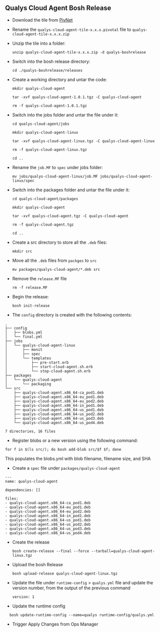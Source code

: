 Qualys Cloud Agent Bosh Release
---

* Download the tile from [PivNet](https://network.pivotal.io/products/qualys-cloud-agent-tile/)
* Rename the `qualys-cloud-agent-tile-x.x.x.pivotal` file to `qualys-cloud-agent-tile-x.x.x.zip`
* Unzip the tile into a folder: 

  ```unzip qualys-cloud-agent-tile-x.x.x.zip -d qualys-boshrelease```
* Switch into the bosh release directory:

   ```cd ./qualys-boshrelease/releases```

* Create a working directory and untar the code:

  ```
  mkdir qualys-cloud-agent
  
  tar -xvf qualys-cloud-agent-1.0.1.tgz -C qualys-cloud-agent
  
  rm -f qualys-cloud-agent-1.0.1.tgz
  ```

* Switch into the jobs folder and untar the file under it:
  ```
  cd qualys-cloud-agent/jobs
  
  mkdir qualys-cloud-agent-linux
  
  tar -xvf qualys-cloud-agent-linux.tgz -C qualys-cloud-agent-linux
  
  rm -f qualys-cloud-agent-linux.tgz
  
  cd ..
  ```

* Rename the `job.MF` to `spec` under jobs folder: 

  `mv jobs/qualys-cloud-agent-linux/job.MF jobs/qualys-cloud-agent-linux/spec`

* Switch into the packages folder and untar the file under it:
  ```
  cd qualys-cloud-agent/packages
  
  mkdir qualys-cloud-agent
  
  tar -xvf qualys-cloud-agent.tgz -C qualys-cloud-agent
  
  rm -f qualys-cloud-agent.tgz
  
  cd ..
  ```

* Create a src directory to store all the `.deb` files: 

  `mkdir src`

* Move all the `.deb` files from `packges` to `src`

  `mv packages/qualys-cloud-agent/*.deb src`

* Remove the `release.MF` file

  `rm -f release.MF`

* Begin the release: 

  `bosh init-release` 

* The `config` directory is created with the following contents:

```
.
├── config
│   ├── blobs.yml
│   └── final.yml
├── jobs
│   └── qualys-cloud-agent-linux
│       ├── monit
│       ├── spec
│       └── templates
│           ├── pre-start.erb
│           ├── start-cloud-agent.sh.erb
│           └── stop-cloud-agent.sh.erb
├── packages
│   └── qualys-cloud-agent
│       └── packaging
└── src
    ├── qualys-cloud-agent.x86_64-ca_pod1.deb
    ├── qualys-cloud-agent.x86_64-eu_pod1.deb
    ├── qualys-cloud-agent.x86_64-eu_pod2.deb
    ├── qualys-cloud-agent.x86_64-in_pod1.deb
    ├── qualys-cloud-agent.x86_64-us_pod1.deb
    ├── qualys-cloud-agent.x86_64-us_pod2.deb
    ├── qualys-cloud-agent.x86_64-us_pod3.deb
    └── qualys-cloud-agent.x86_64-us_pod4.deb

7 directories, 16 files
```

* Register blobs or a new version using the following command:
```
for f in $(ls src/); do bosh add-blob src/$f $f; done
```
This populates the blobs.yml with blob filename, filename size, and SHA

* Create a `spec` file under `packages/qualys-cloud-agent`
```
---
name: qualys-cloud-agent

dependencies: []

files:
- qualys-cloud-agent.x86_64-ca_pod1.deb
- qualys-cloud-agent.x86_64-eu_pod1.deb
- qualys-cloud-agent.x86_64-eu_pod2.deb
- qualys-cloud-agent.x86_64-in_pod1.deb
- qualys-cloud-agent.x86_64-us_pod1.deb
- qualys-cloud-agent.x86_64-us_pod2.deb
- qualys-cloud-agent.x86_64-us_pod3.deb
- qualys-cloud-agent.x86_64-us_pod4.deb
```

* Create the release

  `bosh create-release --final --force --tarball=qualys-cloud-agent-linux.tgz`

* Upload the bosh Release

  `bosh upload-release qualys-cloud-agent-linux.tgz`

* Update the file under `runtime-config` > `qualys.yml` file and update the version number, from the output of the previous command

  `version: 1`

* Update the runtime config

`  bosh update-runtime-config --name=qualys runtime-config/qualys.yml`

* Trigger Apply Changes from Ops Manager